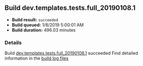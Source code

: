 ## Build dev.templates.tests.full_20190108.1
- **Build result:** `succeeded`
- **Build queued:** 1/8/2019 5:00:01 AM
- **Build duration:** 496.03 minutes
### Details
Build [dev.templates.tests.full_20190108.1](https://winappstudio.visualstudio.com/web/build.aspx?pcguid=a4ef43be-68ce-4195-a619-079b4d9834c2&builduri=vstfs%3a%2f%2f%2fBuild%2fBuild%2f26850) succeeded
Find detailed information in the [build log files](https://uwpctdiags.blob.core.windows.net/buildlogs/dev.templates.tests.full_20190108.1_logs.zip)
